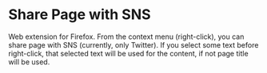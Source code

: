 # Share Page with SNS

Web extension for Firefox.
From the context menu (right-click), you can share page with SNS (currently, only Twitter).
If you select some text before right-click, that selected text will be used for the content, if not page title will be used.
